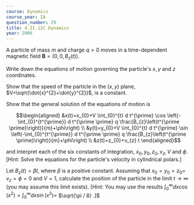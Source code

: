 ```yaml
---
course: Dynamics
course_year: IA
question_number: 29
title: 4.II.12C Dynamics
year: 2006
---
```



A particle of mass $m$ and charge $q>0$ moves in a time-dependent magnetic field $\mathbf{B}=\left(0,0, B_{z}(t)\right)$.

Write down the equations of motion governing the particle's $x, y$ and $z$ coordinates.

Show that the speed of the particle in the $(x, y)$ plane, $V=\sqrt{\dot{x}^{2}+\dot{y}^{2}}$, is a constant.

Show that the general solution of the equations of motion is

$$\begin{aligned}
&x(t)=x_{0}+V \int_{0}^{t} d t^{\prime} \cos \left(-\int_{0}^{t^{\prime}} d t^{\prime \prime} q \frac{B_{z}\left(t^{\prime \prime}\right)}{m}+\phi\right) \\
&y(t)=y_{0}+V \int_{0}^{t} d t^{\prime} \sin \left(-\int_{0}^{t^{\prime}} d t^{\prime \prime} q \frac{B_{z}\left(t^{\prime \prime}\right)}{m}+\phi\right) \\
&z(t)=z_{0}+v_{z} t
\end{aligned}$$

and interpret each of the six constants of integration, $x_{0}, y_{0}, z_{0}, v_{z}, V$ and $\phi$. [Hint: Solve the equations for the particle's velocity in cylindrical polars.]

Let $B_{z}(t)=\beta t$, where $\beta$ is a positive constant. Assuming that $x_{0}=y_{0}=z_{0}=$ $v_{z}=\phi=0$ and $V=1$, calculate the position of the particle in the limit $t \rightarrow \infty$ (you may assume this limit exists). [Hint: You may use the results $\int_{0}^{\infty} d x \cos \left(x^{2}\right)=\int_{0}^{\infty} d x \sin \left(x^{2}\right)=$ $\sqrt{\pi / 8} .]$